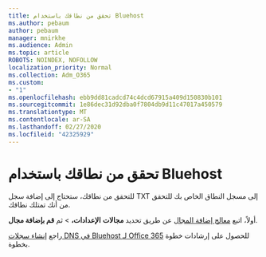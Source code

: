 ```yaml
---
title: تحقق من نطاقك باستخدام Bluehost
ms.author: pebaum
author: pebaum
manager: mnirkhe
ms.audience: Admin
ms.topic: article
ROBOTS: NOINDEX, NOFOLLOW
localization_priority: Normal
ms.collection: Adm_O365
ms.custom:
- "1"
ms.openlocfilehash: ebb9dd81cadcd74c4dcd67915a409d150830b101
ms.sourcegitcommit: 1e86dec31d92dba0f7804db9d11c47017a450579
ms.translationtype: MT
ms.contentlocale: ar-SA
ms.lasthandoff: 02/27/2020
ms.locfileid: "42325929"
---
```

# <a name="verify-your-domain-with-bluehost"></a>تحقق من نطاقك باستخدام Bluehost

للتحقق من نطاقك، ستحتاج إلى إضافة سجل TXT إلى مسجل النطاق الخاص بك للتحقق من أنك تمتلك نطاقك. 

أولاً، اتبع [معالج إضافة المجال](https://portal.office.com/adminportal/home#/Domains) عن طريق تحديد **مجالات** **الإعدادات،** \> ثم **قم بإضافة مجال**.
  
راجع [إنشاء سجلات DNS في Bluehost لـ Office 365](https://docs.microsoft.com/microsoft-365/admin/dns/create-dns-records-at-bluehost) للحصول على إرشادات خطوة بخطوة.